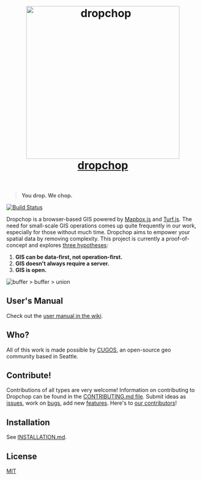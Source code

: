 <h1 align="center">
  <br>
  <img width="400" src="https://rawgit.com/cugos/dropchop/master/assets/drop-n-chop-logo.png" alt="dropchop">
  <br>
  <a href="http://dropchop.io">dropchop</a>
  <br>
  <br>
</h1>

> **You drop. We chop.**

[![Build Status][travis-image]][travis-url]

[travis-image]: https://img.shields.io/travis/cugos/dropchop/master.svg?style=flat-square&label=travis
[travis-url]: https://travis-ci.org/cugos/dropchop

Dropchop is a browser-based GIS powered by [Mapbox.js](http://mapbox.com/mapbox.js) and [Turf.js](http://turfjs.org). The need for small-scale GIS operations comes up quite frequently in our work, especially for those without much time. Dropchop aims to empower your spatial data by removing complexity. This project is currently a proof-of-concept and explores [three hypotheses](https://github.com/cugos/dropchop/wiki/Dropchop-Inspiration):

1. **GIS can be data-first, not operation-first.**
2. **GIS doesn't always require a server.**
3. **GIS is open.**

![buffer > buffer > union](assets/dropchop-0.1.0-readme.gif)

## User's Manual

Check out the [user manual in the wiki](https://github.com/cugos/dropchop/wiki/User-Manual).

## Who?

All of this work is made possible by [CUGOS](http://cugos.org), an open-source geo community based in Seattle.

## Contribute!

Contributions of all types are very welcome! Information on contributing to Dropchop can be found in the [CONTRIBUTING.md file](CONTRIBUTING.md). Submit ideas as [issues](https://github.com/cugos/dropchop/issues), work on [bugs](https://github.com/cugos/dropchop/labels/bug), add new [features](https://github.com/cugos/dropchop/labels/enhancement). Here's to [our contributors](https://github.com/cugos/dropchop/graphs/contributors)!

## Installation

See [INSTALLATION.md](https://github.com/cugos/dropchop/blob/master/INSTALLATION.md).

## License

[MIT](LICENSE.md)
